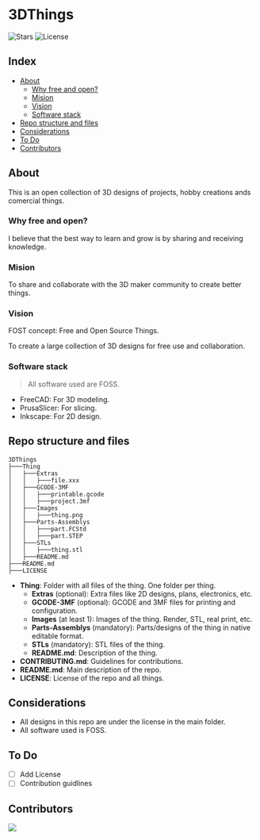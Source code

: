 # 3DThings

![Stars](https://badgen.net/github/stars/rapax00/3dthings/?color=yellow)
![License](https://badgen.net/github/license/rapax00/3dthings/?color=cyan)

## Index

- [About](#about)
  - [Why free and open?](#why-free-and-open)
  - [Mision](#mision)
  - [Vision](#vision)
  - [Software stack](#software-stack)
- [Repo structure and files](#repo-structure-and-files)
- [Considerations](#considerations)
- [To Do](#to-do)
- [Contributors](#contributors)

## About

This is an open collection of 3D designs of projects, hobby creations ands comercial things.

### Why free and open?

I believe that the best way to learn and grow is by sharing and receiving knowledge.

### Mision

To share and collaborate with the 3D maker community to create better things.

### Vision

FOST concept: Free and Open Source Things.

To create a large collection of 3D designs for free use and collaboration.

### Software stack

> All software used are FOSS.

- FreeCAD: For 3D modeling.
- PrusaSlicer: For slicing.
- Inkscape: For 2D design.

## Repo structure and files

```
3DThings
├───Thing
│   ├───Extras
│   │   ├───file.xxx
│   ├───GCODE-3MF
│   │   ├───printable.gcode
│   │   ├───project.3mf
│   ├───Images
│   │   ├───thing.png
│   ├───Parts-Assemblys
│   │   ├───part.FCStd
│   │   ├───part.STEP
│   ├───STLs
│   │   ├───thing.stl
│   ├───README.md
├───README.md
├───LICENSE
```

- **Thing**: Folder with all files of the thing. One folder per thing.
  - **Extras** (optional): Extra files like 2D designs, plans, electronics, etc.
  - **GCODE-3MF** (optional): GCODE and 3MF files for printing and configuration.
  - **Images** (at least 1): Images of the thing. Render, STL, real print, etc.
  - **Parts-Assemblys** (mandatory): Parts/designs of the thing in native editable format.
  - **STLs** (mandatory): STL files of the thing.
  - **README.md**: Description of the thing.
- **CONTRIBUTING.md**: Guidelines for contributions.
- **README.md**: Main description of the repo.
- **LICENSE**: License of the repo and all things.

## Considerations

- All designs in this repo are under the license in the main folder.
- All software used is FOSS.

## To Do

- [ ] Add License
- [ ] Contribution guidlines

## Contributors

<a href="https://github.com/rapax00/3dthings/graphs/contributors">
  <img src="https://contrib.rocks/image?repo=rapax00/3dthings" />
</a>
